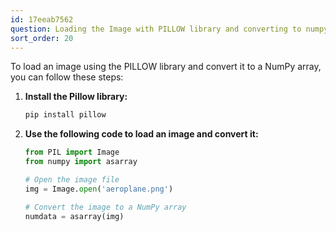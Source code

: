 ```yaml
---
id: 17eeab7562
question: Loading the Image with PILLOW library and converting to numpy array
sort_order: 20
---
```


To load an image using the PILLOW library and convert it to a NumPy array, you can follow these steps:

1. **Install the Pillow library:**
   
   ```bash
   pip install pillow
   ```

2. **Use the following code to load an image and convert it:**

   ```python
   from PIL import Image
   from numpy import asarray

   # Open the image file
   img = Image.open('aeroplane.png')

   # Convert the image to a NumPy array
   numdata = asarray(img)
   ```